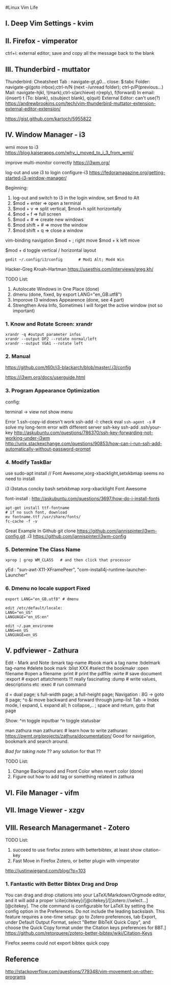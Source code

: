 #Linux Vim Life

## I. Deep Vim Settings - kvim

## II. Firefox - vimperator
ctrl+i: external editor; save and copy all the message back to the blank

## III. Thunderbird - muttator

Thunderbird: Cheatsheet
Tab : navigate-gt,g0... close: $:tabc
Folder: navigate-gi(goto inbox);ctrl-n/N (next -/unread folder); ctrl-p/P(previous...)
Mail: navigate-hjkl, !(mark),ctrl-s(archieve)
      r(reply), f(forward)
In email: i(insert)
          t (To: blank), s(subject blank), q(quit)
External Editor: can't use(?)
<https://andrewbrookins.com/tech/vim-thunderbird-muttator-extension-external-editor-extension/>

<https://gist.github.com/kartoch/5955822>

## IV. Window Manager - i3
wmii move to i3
<https://blog.kaiserapps.com/why_i_moved_to_i_3_from_wmii/>

improve multi-monitor correctly
<https://i3wm.org/>

log-out and use i3 to login
configure-i3
<https://fedoramagazine.org/getting-started-i3-window-manager/>

Beginning:
1. log-out and switch to i3 in the login window, set $mod to Alt
2. $mod + enter => open a terminal
3. $mod + v => split vertical, $mod+h split horizontally
4. $mod + f => full screen
5. $mod + # => create new windows
6. $mod shift + # => move the window
7. $mod shift + q => close a window

vim-binding navigation
$mod + ; right move
$mod + k left move

$mod + d toggle vertical / horizontal layout

```
gedit ~/.config/i3/config       # Mod1 Alt; Mod4 Win
```
Hacker-Greg Kroah-Hartman
<https://usesthis.com/interviews/greg.kh/>

TODO List:
1. Autolocate Windows in One Place (done)
2. dmenu (done, fixed, by export LANG="en_GB.utf8")
3. Imporove I3 windows Appearence (done, see 4 part)
4. Strengthen Area Info, Sometimes I will forget the active window (not so important)

### 1. Know and Rotate Screen: xrandr
```
xrandr -q #output parameter infos
xrandr --output DP2 --rotate normal/left
xrandr --output VGA1 --rotate left
```

### 2. Manual

<https://github.com/t60r/i3-blackarch/blob/master/.i3/config>

<https://i3wm.org/docs/userguide.html>

### 3. Program Appearance Optimization
config:

terminal -> view not show menu

Error
1.ssh-copy-id doesn't work
ssh-add -l: check
eval `ssh-agent -s`     # solve my long-term error with different server ssh-key
ssh-add .ssh/your-key
<http://askubuntu.com/questions/786370/ssh-key-forwarding-not-working-under-i3wm>
<http://unix.stackexchange.com/questions/90853/how-can-i-run-ssh-add-automatically-without-password-prompt>

### 4. Modify TaskBar
use sudo-apt install // Font Awesome,xorg-xbacklight,setxkbmap seems no need to install

i3
i3status
concky
bash
setxkbmap
xorg-xbacklight
Font Awesome

font-install : <http://askubuntu.com/questions/3697/how-do-i-install-fonts>
```
apt-get install ttf-fontname
# if no such font, download
mv fontname.ttf /usr/share/fonts/
fc-cache -f -v
```

Great Example In Github
git clone https://github.com/jannispinter/i3wm-config.git .i3
<https://github.com/jannispinter/i3wm-config>

### 5. Determine The Class Name
```
xprop | grep WM_CLASS   # and then click that processor
```
yEd : "sun-awt-X11-XFramePeer", "com-install4j-runtime-launcher-Launcher"

### 6. Dmenu no locale support Fixed
```
export LANG="en_GB.utf8" # dmenu 

edit /etc/default/locale:
LANG="en_US"
LANGUAGE="en_US:en"

edit ~/.pam_environme
LANG=en_US
LANGUAGE=en_US
```


## V. pdfviewer - Zathura
Edit - Mark and Note
:bmark tag-name         #book mark a tag name
:bdelmark tag-name      #delete book mark
:blist XXX              #select the bookmakr
:open filename          #open a filename
:print                  # print the pdffile
:wirte                  # save document
:export                 # export attatchments       !!! really fascinating
:dump                   # write values, descriptions etc
:exec                   # run command

d = dual page; s full-width page; a full-height page;
Navigation : 8G -> goto 8 page; ^o &i move backward and forward through jump-list
        Tab -> Index mode, l expand, L expand all; h collapse,.. ; space and return, goto that page

Show: ^m toggle inputbar ^n toggle statusbar

man zathura
man zathurarc   # learn how to write zathurarc
<https://pwmt.org/projects/zathura/documentation/>
Good for navigation, bookmark and search around.


_Bad for taking note_
?? any solution for that ??

TODO List:
1. Change Background and Front Color when revert color (done)
2. Figure out how to add tag or something related in zathura

## VI. File Manager - vifm

## VII. Image Viewer - xzgv

## VIII. Research Managermanet - Zotero
TODO List:
1. succeed to use firefox zotero with betterbibtex, at least show citation-key
2. Fast Move in Firefox Zotero, or better plugin with vimperator

<http://justinwiegand.com/blog/?p=103>

### 1. Fantastic with Better Bibtex Drag and Drop
You can drag and drop citations into your LaTeX/Markdown/Orgmode editor, and it will add
a proper \cite{citekey}/[@citekey]/[[zotero://select...][@citekey]. The cite command is
configurable for LaTeX by setting the config option in the Preferences. Do not include
the leading backslash. This feature requires a one-time setup: go to Zotero preferences,
tab Export, under Default Output Format, select "Better BibTeX Quick Copy", and choose
the Quick Copy format under the Citation keys preferences for BBT.]
<https://github.com/retorquere/zotero-better-bibtex/wiki/Citation-Keys>

Firefox seems could not export bibtex quick copy


## Reference
<http://stackoverflow.com/questions/779348/vim-movement-on-other-programs>
